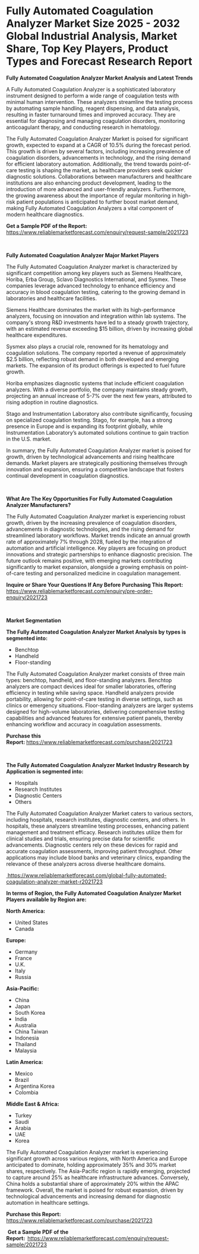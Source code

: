 <p><h1>Fully Automated Coagulation Analyzer Market Size 2025 - 2032 Global Industrial Analysis, Market Share, Top Key Players, Product Types and Forecast Research Report</h1></p><p><strong>Fully Automated Coagulation Analyzer Market Analysis and Latest Trends</strong></p>
<p><p>A Fully Automated Coagulation Analyzer is a sophisticated laboratory instrument designed to perform a wide range of coagulation tests with minimal human intervention. These analyzers streamline the testing process by automating sample handling, reagent dispensing, and data analysis, resulting in faster turnaround times and improved accuracy. They are essential for diagnosing and managing coagulation disorders, monitoring anticoagulant therapy, and conducting research in hematology.</p><p>The Fully Automated Coagulation Analyzer Market is poised for significant growth, expected to expand at a CAGR of 10.5% during the forecast period. This growth is driven by several factors, including increasing prevalence of coagulation disorders, advancements in technology, and the rising demand for efficient laboratory automation. Additionally, the trend towards point-of-care testing is shaping the market, as healthcare providers seek quicker diagnostic solutions. Collaborations between manufacturers and healthcare institutions are also enhancing product development, leading to the introduction of more advanced and user-friendly analyzers. Furthermore, the growing awareness about the importance of regular monitoring in high-risk patient populations is anticipated to further boost market demand, making Fully Automated Coagulation Analyzers a vital component of modern healthcare diagnostics.</p></p>
<p><strong>Get a Sample PDF of the Report:&nbsp;</strong> <a href="https://www.reliablemarketforecast.com/enquiry/request-sample/2021723?utm_campaign=2778&utm_medium=2&utm_source=Github&utm_content=ia&utm_term=13042025&utm_id=fully-automated-coagulation-analyzer">https://www.reliablemarketforecast.com/enquiry/request-sample/2021723</a></p>
<p>&nbsp;</p>
<p><strong>Fully Automated Coagulation Analyzer Major Market Players</strong></p>
<p><p>The Fully Automated Coagulation Analyzer market is characterized by significant competition among key players such as Siemens Healthcare, Horiba, Erba Group, Sclavo Diagnostics International, and Sysmex. These companies leverage advanced technology to enhance efficiency and accuracy in blood coagulation testing, catering to the growing demand in laboratories and healthcare facilities.</p><p>Siemens Healthcare dominates the market with its high-performance analyzers, focusing on innovation and integration within lab systems. The company's strong R&D investments have led to a steady growth trajectory, with an estimated revenue exceeding $15 billion, driven by increasing global healthcare expenditures.</p><p>Sysmex also plays a crucial role, renowned for its hematology and coagulation solutions. The company reported a revenue of approximately $2.5 billion, reflecting robust demand in both developed and emerging markets. The expansion of its product offerings is expected to fuel future growth.</p><p>Horiba emphasizes diagnostic systems that include efficient coagulation analyzers. With a diverse portfolio, the company maintains steady growth, projecting an annual increase of 5-7% over the next few years, attributed to rising adoption in routine diagnostics.</p><p>Stago and Instrumentation Laboratory also contribute significantly, focusing on specialized coagulation testing. Stago, for example, has a strong presence in Europe and is expanding its footprint globally, while Instrumentation Laboratory’s automated solutions continue to gain traction in the U.S. market.</p><p>In summary, the Fully Automated Coagulation Analyzer market is poised for growth, driven by technological advancements and rising healthcare demands. Market players are strategically positioning themselves through innovation and expansion, ensuring a competitive landscape that fosters continual development in coagulation diagnostics.</p></p>
<p>&nbsp;</p>
<p><strong>What Are The Key Opportunities For Fully Automated Coagulation Analyzer Manufacturers?</strong></p>
<p><p>The Fully Automated Coagulation Analyzer market is experiencing robust growth, driven by the increasing prevalence of coagulation disorders, advancements in diagnostic technologies, and the rising demand for streamlined laboratory workflows. Market trends indicate an annual growth rate of approximately 7% through 2028, fueled by the integration of automation and artificial intelligence. Key players are focusing on product innovations and strategic partnerships to enhance diagnostic precision. The future outlook remains positive, with emerging markets contributing significantly to market expansion, alongside a growing emphasis on point-of-care testing and personalized medicine in coagulation management.</p></p>
<p><strong>Inquire or Share Your Questions If Any Before Purchasing This Report:</strong> <a href="https://www.reliablemarketforecast.com/enquiry/pre-order-enquiry/2021723?utm_campaign=2778&utm_medium=2&utm_source=Github&utm_content=ia&utm_term=13042025&utm_id=fully-automated-coagulation-analyzer">https://www.reliablemarketforecast.com/enquiry/pre-order-enquiry/2021723</a></p>
<p>&nbsp;</p>
<p><strong>Market Segmentation</strong></p>
<p><strong>The Fully Automated Coagulation Analyzer Market Analysis by types is segmented into:</strong></p>
<p><ul><li>Benchtop</li><li>Handheld</li><li>Floor-standing</li></ul></p>
<p><p>The Fully Automated Coagulation Analyzer market consists of three main types: benchtop, handheld, and floor-standing analyzers. Benchtop analyzers are compact devices ideal for smaller laboratories, offering efficiency in testing while saving space. Handheld analyzers provide portability, allowing for point-of-care testing in diverse settings, such as clinics or emergency situations. Floor-standing analyzers are larger systems designed for high-volume laboratories, delivering comprehensive testing capabilities and advanced features for extensive patient panels, thereby enhancing workflow and accuracy in coagulation assessments.</p></p>
<p><strong>Purchase this Report:&nbsp;</strong><a href="https://www.reliablemarketforecast.com/purchase/2021723?utm_campaign=2778&utm_medium=2&utm_source=Github&utm_content=ia&utm_term=13042025&utm_id=fully-automated-coagulation-analyzer">https://www.reliablemarketforecast.com/purchase/2021723</a></p>
<p>&nbsp;</p>
<p><strong>The Fully Automated Coagulation Analyzer Market Industry Research by Application is segmented into:</strong></p>
<p><ul><li>Hospitals</li><li>Research Institutes</li><li>Diagnostic Centers</li><li>Others</li></ul></p>
<p><p>The Fully Automated Coagulation Analyzer Market caters to various sectors, including hospitals, research institutes, diagnostic centers, and others. In hospitals, these analyzers streamline testing processes, enhancing patient management and treatment efficacy. Research institutes utilize them for clinical studies and trials, ensuring precise data for scientific advancements. Diagnostic centers rely on these devices for rapid and accurate coagulation assessments, improving patient throughput. Other applications may include blood banks and veterinary clinics, expanding the relevance of these analyzers across diverse healthcare domains.</p></p>
<p><a href="https://www.reliablemarketforecast.com/global-fully-automated-coagulation-analyzer-market-r2021723?utm_campaign=2778&utm_medium=2&utm_source=Github&utm_content=ia&utm_term=13042025&utm_id=fully-automated-coagulation-analyzer">&nbsp;https://www.reliablemarketforecast.com/global-fully-automated-coagulation-analyzer-market-r2021723</a></p>
<p><strong>In terms of Region, the Fully Automated Coagulation Analyzer Market Players available by Region are:</strong></p>
<p>
    <p> <strong> North America: </strong>
        <ul>
            <li>United States</li>
            <li>Canada</li>
        </ul>
        </p> 
    <p> <strong> Europe: </strong>
        <ul>
            <li>Germany</li>
            <li>France</li>
            <li>U.K.</li>
            <li>Italy</li>
            <li>Russia</li>
        </ul>
        </p> 
    <p> <strong> Asia-Pacific: </strong>
        <ul>
            <li>China</li>
            <li>Japan</li>
            <li>South Korea</li>
            <li>India</li>
            <li>Australia</li>
            <li>China Taiwan</li>
            <li>Indonesia</li>
            <li>Thailand</li>
            <li>Malaysia</li>
        </ul>
        </p> 
    <p> <strong> Latin America: </strong>
        <ul>
            <li>Mexico</li>
            <li>Brazil</li>
            <li>Argentina Korea</li>
            <li>Colombia</li>
        </ul>
        </p> 
    <p> <strong> Middle East & Africa: </strong>
        <ul>
            <li>Turkey</li>
            <li>Saudi</li>
            <li>Arabia</li>
            <li>UAE</li>
            <li>Korea</li>
        </ul>
    </p>
    </p>
<p><p>The Fully Automated Coagulation Analyzer market is experiencing significant growth across various regions, with North America and Europe anticipated to dominate, holding approximately 35% and 30% market shares, respectively. The Asia-Pacific region is rapidly emerging, projected to capture around 25% as healthcare infrastructure advances. Conversely, China holds a substantial share of approximately 20% within the APAC framework. Overall, the market is poised for robust expansion, driven by technological advancements and increasing demand for diagnostic automation in healthcare settings.</p></p>
<p><strong>Purchase this Report: </strong><a href="https://www.reliablemarketforecast.com/purchase/2021723?utm_campaign=2778&utm_medium=2&utm_source=Github&utm_content=ia&utm_term=13042025&utm_id=fully-automated-coagulation-analyzer">https://www.reliablemarketforecast.com/purchase/2021723</a></p>
<p>&nbsp;<strong>Get a Sample PDF of the Report:&nbsp;&nbsp;</strong><a href="https://www.reliablemarketforecast.com/enquiry/request-sample/2021723?utm_campaign=2778&utm_medium=2&utm_source=Github&utm_content=ia&utm_term=13042025&utm_id=fully-automated-coagulation-analyzer">https://www.reliablemarketforecast.com/enquiry/request-sample/2021723</a></p>
<p><strong></strong></p>
<p><p></p><p></p><p></p></p>